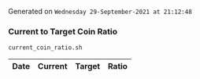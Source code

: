 Generated on `Wednesday 29-September-2021 at 21:12:48`

### Current to Target Coin Ratio
`current_coin_ratio.sh`

Date|Current|Target|Ratio
---|---|---|---
